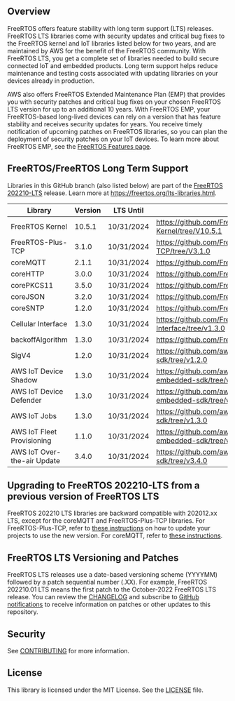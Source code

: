 ## Overview
FreeRTOS offers feature stability with long term support (LTS) releases. FreeRTOS LTS libraries come with security updates and critical bug fixes to the FreeRTOS kernel and IoT libraries listed below for two years, and are maintained by AWS for the benefit of the FreeRTOS community. With FreeRTOS LTS, you get a complete set of libraries needed to build secure connected IoT and embedded products. Long term support helps reduce maintenance and testing costs associated with updating libraries on your devices already in production.

AWS also offers FreeRTOS Extended Maintenance Plan (EMP) that provides you with security patches and critical bug fixes on your chosen FreeRTOS LTS version for up to an additional 10 years. With FreeRTOS EMP, your FreeRTOS-based long-lived devices can rely on a version that has feature stability and receives security updates for years. You receive timely notification of upcoming patches on FreeRTOS libraries, so you can plan the deployment of security patches on your IoT devices. To learn more about FreeRTOS EMP, see the [FreeRTOS Features page](https://aws.amazon.com/freertos/features/).

## FreeRTOS/FreeRTOS Long Term Support

Libraries in this GitHub branch (also listed below) are part of the [FreeRTOS 202210-LTS](https://github.com/FreeRTOS/FreeRTOS-LTS/tree/202210-LTS) release. Learn more at https://freertos.org/lts-libraries.html.

| Library                     | Version             | LTS Until  | LTS Repo URL                                                                |
|-------------------------    |---------------------|------------|---------------------------------------------------------------------------  |
| FreeRTOS Kernel             | 10.5.1              | 10/31/2024 | https://github.com/FreeRTOS/FreeRTOS-Kernel/tree/V10.5.1                        |
| FreeRTOS-Plus-TCP           | 3.1.0               | 10/31/2024 | https://github.com/FreeRTOS/FreeRTOS-Plus-TCP/tree/V3.1.0                       |
| coreMQTT                    | 2.1.1               | 10/31/2024 | https://github.com/FreeRTOS/coreMQTT/tree/v2.1.1                                |
| coreHTTP                    | 3.0.0               | 10/31/2024 | https://github.com/FreeRTOS/coreHTTP/tree/v3.0.0                                |
| corePKCS11                  | 3.5.0               | 10/31/2024 | https://github.com/FreeRTOS/corePKCS11/tree/v3.5.0                              |
| coreJSON                    | 3.2.0               | 10/31/2024 | https://github.com/FreeRTOS/coreJSON/tree/v3.2.0                                |
| coreSNTP                    | 1.2.0               | 10/31/2024 | https://github.com/FreeRTOS/coreSNTP/tree/v1.2.0                                |
| Cellular Interface          | 1.3.0               | 10/31/2024 | https://github.com/FreeRTOS/FreeRTOS-Cellular-Interface/tree/v1.3.0             |
| backoffAlgorithm            | 1.3.0               | 10/31/2024 | https://github.com/FreeRTOS/backoffAlgorithm/tree/v1.3.0                        |
| SigV4                       | 1.2.0               | 10/31/2024 | https://github.com/aws/SigV4-for-AWS-IoT-embedded-sdk/tree/v1.2.0               |
| AWS IoT Device Shadow       | 1.3.0               | 10/31/2024 | https://github.com/aws/Device-Shadow-for-AWS-IoT-embedded-sdk/tree/v1.3.0       |
| AWS IoT Device Defender     | 1.3.0               | 10/31/2024 | https://github.com/aws/Device-Defender-for-AWS-IoT-embedded-sdk/tree/v1.3.0     |
| AWS IoT Jobs                | 1.3.0               | 10/31/2024 | https://github.com/aws/Jobs-for-AWS-IoT-embedded-sdk/tree/v1.3.0                |
| AWS IoT Fleet Provisioning  | 1.1.0               | 10/31/2024 | https://github.com/aws/Fleet-Provisioning-for-AWS-IoT-embedded-sdk/tree/v1.1.0  |
| AWS IoT Over-the-air Update | 3.4.0               | 10/31/2024 | https://github.com/aws/ota-for-aws-iot-embedded-sdk/tree/v3.4.0                 |

## Upgrading to FreeRTOS 202210-LTS from a previous version of FreeRTOS LTS

FreeRTOS 202210 LTS libraries are backward compatible with 202012.xx LTS, except
for the coreMQTT and FreeRTOS-Plus-TCP libraries. For FreeRTOS-Plus-TCP, refer to
[these instructions](https://github.com/freertos/freertos-plus-tcp#upgrading-to-v300-and-above)
on how to update your projects to use the new version. For coreMQTT, refer to
[these instructions](https://github.com/FreeRTOS/coreMQTT/blob/main/MigrationGuide.md).

## FreeRTOS LTS Versioning and Patches

FreeRTOS LTS releases use a date-based versioning scheme (YYYYMM) followed by a patch sequential number (.XX). For example, FreeRTOS 202210.01 LTS means the first patch to the October-2022 FreeRTOS LTS release. You can review the [CHANGELOG](./CHANGELOG.md) and subscribe to [GitHub notifications](https://docs.github.com/en/free-pro-team@latest/github/managing-subscriptions-and-notifications-on-github/about-notifications) to receive information on patches or other updates to this repository.   

## Security

See [CONTRIBUTING](CONTRIBUTING.md#security-issue-notifications) for more information.

## License

This library is licensed under the MIT License. See the [LICENSE](LICENSE.md) file.
